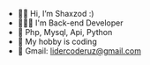 - 👋🏻 Hi, I’m Shaxzod :)
- 🧑🏻‍💻 I'm Back-end Developer
- 💎 Php, Mysql, Api, Python
- 🧢 My hobby is coding
- 📧 Gmail: lidercoderuz@gmail.com
